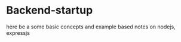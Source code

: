 # Backend-startup
<p>here be a some basic concepts and example based notes on nodejs, expressjs </p>
